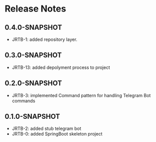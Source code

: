 # Release Notes

## 0.4.0-SNAPSHOT

* JRTB-1: added repository layer.

## 0.3.0-SNAPSHOT

* JRTB-13: added depolyment process to project

## 0.2.0-SNAPSHOT

* JRTB-3: implemented Command pattern for handling Telegram Bot commands

## 0.1.0-SNAPSHOT

* JRTB-2: added stub telegram bot
* JRTB-0: added SpringBoot skeleton project
